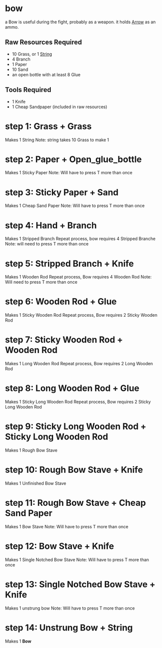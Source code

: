# bow

a Bow is useful during the fight, probably as a weapon. it holds [Arrow](../arrow) as an ammo.

## Raw Resources Required
* 10 Grass, or 1 [String](../string)
* 4 Branch
* 1 Paper
* 10 Sand
* an open bottle with at least 8 Glue
## Tools Required
* 1 Knife
* 1 Cheap Sandpaper (included in raw resources)

# step 1: Grass + Grass
Makes 1 String
Note: string takes 10 Grass to make 1
# step 2: Paper + Open_glue_bottle
Makes 1 Sticky Paper
Note: Will have to press T more than once
# step 3: Sticky Paper + Sand
Makes 1 Cheap Sand Paper
Note: Will have to press T more than once
# step 4: Hand + Branch
Makes 1 Stripped Branch
Repeat process, bow requires 4 Stripped Branche
Note: will need to press T more than once
# step 5: Stripped Branch + Knife
Makes 1 Wooden Rod
Repeat process, Bow requires 4 Wooden Rod
Note: Will need to press T more than once
# step 6: Wooden Rod + Glue
Makes 1 Sticky Wooden Rod
Repeat process, Bow requires 2 Sticky Wooden Rod
# step 7: Sticky Wooden Rod + Wooden Rod
Makes 1 Long Wooden Rod
Repeat process, Bow requires 2 Long Wooden Rod
# step 8: Long Wooden Rod + Glue
Makes 1 Sticky Long Wooden Rod
Repeat process, Bow requires 2 Sticky Long Wooden Rod
# step 9: Sticky Long Wooden Rod + Sticky Long Wooden Rod
Makes 1 Rough Bow Stave
# step 10: Rough Bow Stave + Knife
Makes 1 Unfinished Bow Stave
# step 11: Rough Bow Stave + Cheap Sand Paper
Makes 1 Bow Stave
Note: Will have to press T more than once
# step 12: Bow Stave + Knife
Makes 1 Single Notched Bow Stave
Note: Will have to press T more than once
# step 13: Single Notched Bow Stave + Knife
Makes 1 unstrung bow
Note: Will have to press T more than once
# step 14: Unstrung Bow + String
Makes 1 **Bow**